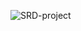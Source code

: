 ![SRD-project](https://user-images.githubusercontent.com/59021489/73583190-24688e00-4491-11ea-8056-4d3dd088b2ae.jpg)


